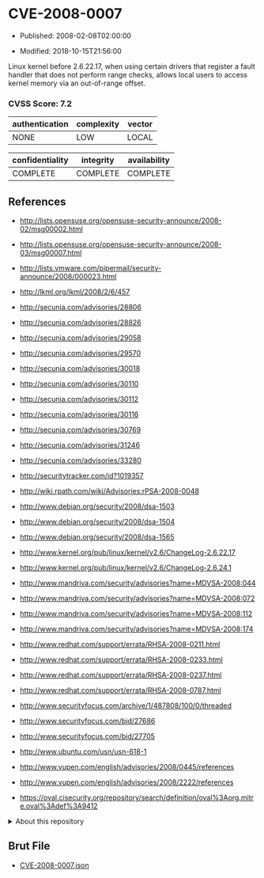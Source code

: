 # CVE-2008-0007

- Published: 2008-02-08T02:00:00

- Modified: 2018-10-15T21:56:00

Linux kernel before 2.6.22.17, when using certain drivers that register a fault handler that does not perform range checks, allows local users to access kernel memory via an out-of-range offset.

### CVSS Score: **7.2**

| authentication | complexity | vector |
| --- | --- | --- |
| NONE | LOW | LOCAL |

| confidentiality | integrity | availability |
| --- | --- | --- |
| COMPLETE | COMPLETE | COMPLETE |

## References

* http://lists.opensuse.org/opensuse-security-announce/2008-02/msg00002.html

* http://lists.opensuse.org/opensuse-security-announce/2008-03/msg00007.html

* http://lists.vmware.com/pipermail/security-announce/2008/000023.html

* http://lkml.org/lkml/2008/2/6/457

* http://secunia.com/advisories/28806

* http://secunia.com/advisories/28826

* http://secunia.com/advisories/29058

* http://secunia.com/advisories/29570

* http://secunia.com/advisories/30018

* http://secunia.com/advisories/30110

* http://secunia.com/advisories/30112

* http://secunia.com/advisories/30116

* http://secunia.com/advisories/30769

* http://secunia.com/advisories/31246

* http://secunia.com/advisories/33280

* http://securitytracker.com/id?1019357

* http://wiki.rpath.com/wiki/Advisories:rPSA-2008-0048

* http://www.debian.org/security/2008/dsa-1503

* http://www.debian.org/security/2008/dsa-1504

* http://www.debian.org/security/2008/dsa-1565

* http://www.kernel.org/pub/linux/kernel/v2.6/ChangeLog-2.6.22.17

* http://www.kernel.org/pub/linux/kernel/v2.6/ChangeLog-2.6.24.1

* http://www.mandriva.com/security/advisories?name=MDVSA-2008:044

* http://www.mandriva.com/security/advisories?name=MDVSA-2008:072

* http://www.mandriva.com/security/advisories?name=MDVSA-2008:112

* http://www.mandriva.com/security/advisories?name=MDVSA-2008:174

* http://www.redhat.com/support/errata/RHSA-2008-0211.html

* http://www.redhat.com/support/errata/RHSA-2008-0233.html

* http://www.redhat.com/support/errata/RHSA-2008-0237.html

* http://www.redhat.com/support/errata/RHSA-2008-0787.html

* http://www.securityfocus.com/archive/1/487808/100/0/threaded

* http://www.securityfocus.com/bid/27686

* http://www.securityfocus.com/bid/27705

* http://www.ubuntu.com/usn/usn-618-1

* http://www.vupen.com/english/advisories/2008/0445/references

* http://www.vupen.com/english/advisories/2008/2222/references

* https://oval.cisecurity.org/repository/search/definition/oval%3Aorg.mitre.oval%3Adef%3A9412

<details>
<summary>About this repository</summary> 

  This repository is part of the project [Live Hack CVE](https://github.com/Live-Hack-CVE). Main website can be found [www.live-hack.org](https://www.live-hack.org) 
  
  Made by [Sn0wAlice](https://github.com/Sn0wAlice) for the people that care about security and need to have a feed of the latest CVEs. Hope you enjoy it, don't forget to star the repo and follow me on [Twitter](https://twitter.com/Sn0wAlice) and [Github](https://github.com/Sn0wAlice). And that is my [personnal website](https://www.alice-snow.me/)

  - [Home Page](https://github.com/Live-Hack-CVE)
  - [Framework](https://github.com/Live-Hack-CVE/cve-framework)
  - [CVE database](https://github.com/Live-Hack-CVE/full_database)
  - [Changelog](https://github.com/Live-Hack-CVE/Changelog)
</details>

## Brut File

* [CVE-2008-0007.json](https://raw.githubusercontent.com/Live-Hack-CVE/full_database/main/cves/2008/CVE-2008-0007.json)

